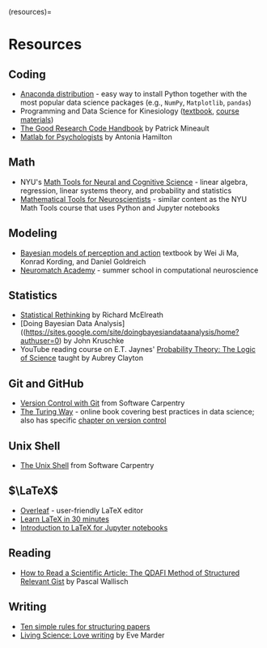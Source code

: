 (resources)=
# Resources

## Coding
- [Anaconda distribution](https://www.anaconda.com/distribution/#download-section) - easy way to install Python together with the most popular data science packages (e.g., `NumPy`, `Matplotlib`, `pandas`) 
- Programming and Data Science for Kinesiology ([textbook](https://hyosubkim.github.io/datasci-for-kin/intro.html), [course materials](https://github.com/hyosubkim/datasci-for-kin-student)) 
- [The Good Research Code Handbook](https://goodresearch.dev/index.html) by Patrick Mineault
- [Matlab for Psychologists](http://www.antoniahamilton.com/matlab.html) by Antonia Hamilton 


## Math
- NYU's [Math Tools for Neural and Cognitive Science](https://www.cns.nyu.edu/~eero/math-tools/) - linear algebra, regression, linear systems theory, and probability and statistics
- [Mathematical Tools for Neuroscientists](https://ebatty.github.io/MathToolsforNeuroscience/intro.html) - similar content as the NYU Math Tools course that uses Python and Jupyter notebooks


## Modeling
- [Bayesian models of perception and action](https://www.cns.nyu.edu/malab/bayesianbook.html) textbook by Wei Ji Ma, Konrad Kording, and Daniel Goldreich
- [Neuromatch Academy](https://compneuro.neuromatch.io/tutorials/intro.html) - summer school in computational neuroscience


## Statistics
- [Statistical Rethinking](https://xcelab.net/rm/statistical-rethinking/) by Richard McElreath
- [Doing Bayesian Data Analysis]((https://sites.google.com/site/doingbayesiandataanalysis/home?authuser=0) by John Kruschke
- YouTube reading course on E.T. Jaynes' [Probability Theory: The Logic of Science](https://www.youtube.com/watch?v=rfKS69cIwHc&list=PL9v9IXDsJkktefQzX39wC2YG07vw7DsQ_) taught by Aubrey Clayton


## Git and GitHub
- [Version Control with Git](https://swcarpentry.github.io/git-novice/) from Software Carpentry
- [The Turing Way](https://the-turing-way.netlify.app/index.html) - online book covering best practices in data science; also has specific [chapter on version control](https://the-turing-way.netlify.app/reproducible-research/vcs.html)  


## Unix Shell
- [The Unix Shell](https://swcarpentry.github.io/shell-novice/) from Software Carpentry


## $\LaTeX$
- [Overleaf](https://www.overleaf.com/) - user-friendly LaTeX editor
- [Learn LaTeX in 30 minutes](https://www.overleaf.com/learn/latex/Learn_LaTeX_in_30_minutes)
- [Introduction to LaTeX for Jupyter notebooks](http://chebe163.caltech.edu/2018w/handouts/intro_to_latex.html)


## Reading
- [How to Read a Scientific Article: The QDAFI Method of Structured Relevant Gist](https://osf.io/5gxme) by Pascal Wallisch 


## Writing
- [Ten simple rules for structuring papers](https://journals.plos.org/ploscompbiol/article?id=10.1371/journal.pcbi.1005619) 
- [Living Science: Love writing](https://elifesciences.org/articles/45734) by Eve Marder



